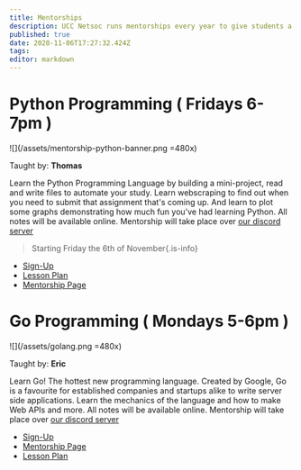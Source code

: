 ```yaml
---
title: Mentorships
description: UCC Netsoc runs mentorships every year to give students a sample of technology they don't get to learn in college
published: true
date: 2020-11-06T17:27:32.424Z
tags: 
editor: markdown
---
```


# Python Programming ( Fridays 6-7pm )

![](/assets/mentorship-python-banner.png =480x)

Taught by: __Thomas__

Learn the Python Programming Language by building a mini-project, read and write files to automate your study.
Learn webscraping to find out when you need to submit that assignment that's coming up. And learn to plot some graphs demonstrating how much fun you've had learning Python.
All notes will be available online. Mentorship will take place over [our discord server](https://discord.netsoc.co)

>Starting Friday the 6th of November{.is-info}

- [Sign-Up](https://forms.gle/e3T9Ewtn6saX4TY18)
- [Lesson Plan](/technology/mentorships/python/lesson-plan)
- [Mentorship Page](/technology/mentorships/python)

# Go Programming ( Mondays 5-6pm )

![](/assets/golang.png =480x)

Taught by: __Eric__

Learn Go! The hottest new programming language. Created by Google, Go is a favourite for established companies and startups alike to write server side applications.
Learn the mechanics of the language and how to make Web APIs and more.
All notes will be available online. Mentorship will take place over [our discord server](https://discord.netsoc.co)


- [Sign-Up](https://forms.gle/Ry8x9QzsSJorVzxt8)
- [Mentorship Page](/technology/mentorships/go)
- [Lesson Plan](/technology/mentorships/go/lesson-plan)
